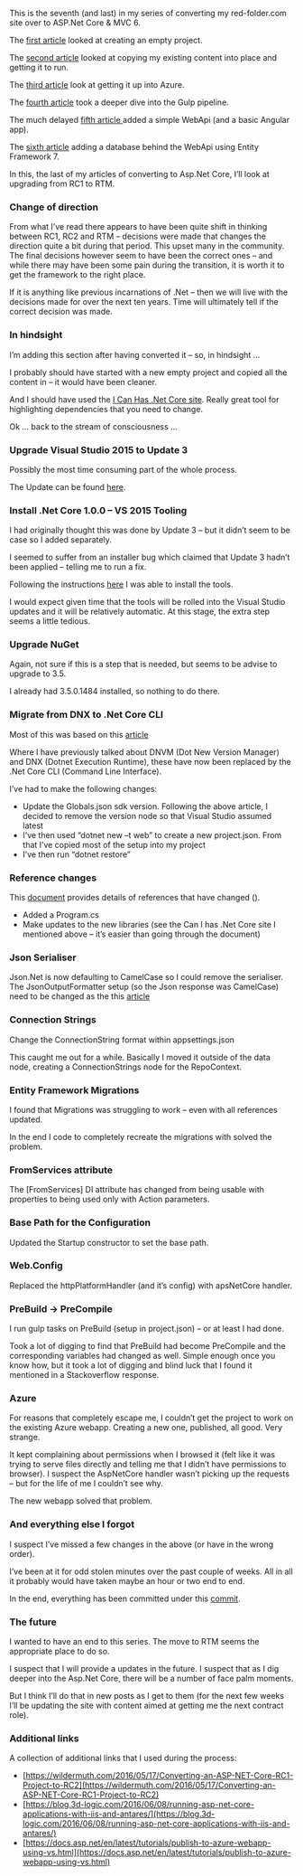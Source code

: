 This is the seventh (and last) in my series of converting my red-folder.com site over to ASP.Net Core &amp; MVC 6.

The [first article](http://red-folder.blogspot.co.uk/2016/03/converting-to-aspnet-core-part-1.html) looked at creating an empty project.

The [second article](http://red-folder.blogspot.co.uk/2016/03/converting-to-aspnet-core-part-2.html) looked at copying my existing content into place and getting it to run.

The [third article](http://red-folder.blogspot.co.uk/2016/04/converting-to-aspnet-core-part-3.html) look at getting it up into Azure.

The [fourth article](http://red-folder.blogspot.co.uk/2016/04/converting-to-aspnet-core-part-4.html) took a deeper dive into the Gulp pipeline.

The much delayed [fifth article ](http://red-folder.blogspot.co.uk/2016/07/converting-to-aspnet-core-part-5.html)added a simple WebApi (and a basic Angular app).

The [sixth article](http://red-folder.blogspot.co.uk/2016/07/converting-to-aspnet-core-part-6.html) adding a database behind the WebApi using Entity Framework 7.

In this, the last of my articles of converting to Asp.Net Core, I’ll look at upgrading from RC1 to RTM.

### Change of direction
From what I’ve read there appears to have been quite shift in thinking between RC1, RC2 and RTM – decisions were made that changes the direction quite a bit during that period.  This upset many in the community.  The final decisions however seem to have been the correct ones – and while there may have been some pain during the transition, it is worth it to get the framework to the right place.

If it is anything like previous incarnations of .Net – then we will live with the decisions made for over the next ten years.  Time will ultimately tell if the correct decision was made.

### In hindsight
I’m adding this section after having converted it – so, in hindsight …

I probably should have started with a new empty project and copied all the content in – it would have been cleaner.

And I should have used the [I Can Has .Net Core site](https://icanhasdot.net/).  Really great tool for highlighting dependencies that you need to change.

Ok … back to the stream of consciousness …

### Upgrade Visual Studio 2015 to Update 3
Possibly the most time consuming part of the whole process.

The Update can be found [here](https://www.visualstudio.com/en-us/news/releasenotes/vs2015-update3-vs).

### Install .Net Core 1.0.0 – VS 2015 Tooling
I had originally thought this was done by Update 3 – but it didn’t seem to be case so I added separately.

I seemed to suffer from an installer bug which claimed that Update 3 hadn’t been applied – telling me to run a fix.

Following the instructions [here](https://docs.microsoft.com/en-us/dotnet/articles/core/windows-prerequisites#issues) I was able to install the tools.

I would expect given time that the tools will be rolled into the Visual Studio updates and it will be relatively automatic.  At this stage, the extra step seems a little tedious.

### Upgrade NuGet
Again, not sure if this is a step that is needed, but seems to be advise to upgrade to 3.5.

I already had 3.5.0.1484 installed, so nothing to do there.

### Migrate from DNX to .Net Core CLI
Most of this was based on this [article](https://docs.microsoft.com/en-us/dotnet/articles/core/migrating-from-dnx)

Where I have previously talked about DNVM (Dot New Version Manager) and DNX (Dotnet Execution Runtime), these have now been replaced by the .Net Core CLI (Command Line Interface).

I’ve had to make the following changes:


* Update the Globals.json sdk version.  Following the above article, I decided to remove the version node so that Visual Studio assumed latest
* I’ve then used “dotnet new –t web” to create a new project.json.  From that I’ve copied most of the setup into my project
* I’ve then run “dotnet restore”



### Reference changes
This [document](https://docs.asp.net/en/latest/migration/rc1-to-rtm.html) provides details of references that have changed ().


* Added a Program.cs
* Make updates to the new libraries (see the Can I has .Net Core site I mentioned above – it’s easier than going through the document)



### Json Serialiser
Json.Net is now defaulting to CamelCase so I could remove the serialiser.  The JsonOutputFormatter setup (so the Json response was CamelCase) need to be changed as the this [article](http://maciejskuratowski.com/2016/03/07/asp-net-core-1-0-camel-case-json/)

### Connection Strings
Change the ConnectionString format within appsettings.json

This caught me out for a while.  Basically I moved it outside of the data node, creating a ConnectionStrings node for the RepoContext.

### Entity Framework Migrations
I found that Migrations was struggling to work – even with all references updated.

In the end I code to completely recreate the migrations with solved the problem.

### FromServices attribute
The [FromServices] DI attribute has changed from being usable with properties to being used only with Action parameters.

### Base Path for the Configuration
Updated the Startup constructor to set the base path.

### Web.Config
Replaced the httpPlatformHandler (and it’s config) with apsNetCore handler.

### PreBuild -> PreCompile
I run gulp tasks on PreBuild (setup in project.json) – or at least I had done.

Took a lot of digging to find that PreBuild had become PreCompile and the corresponding variables had changed as well.  Simple enough once you know how, but it took a lot of digging and blind luck that I found it mentioned in a Stackoverflow response.

### Azure
For reasons that completely escape me, I couldn’t get the project to work on the existing Azure webapp.  Creating a new one, published, all good.  Very strange.

It kept complaining about permissions when I browsed it (felt like it was trying to serve files directly and telling me that I didn’t have permissions to browser).  I suspect the AspNetCore handler wasn’t picking up the requests – but for the life of me I couldn’t see why.

The new webapp solved that problem.

### And everything else I forgot
I suspect I’ve missed a few changes in the above (or have in the wrong order).

I’ve been at it for odd stolen minutes over the past couple of weeks.  All in all it probably would have taken maybe an hour or two end to end.

In the end, everything has been committed under this [commit](https://github.com/Red-Folder/red-folder.com/commit/ca3633e07b0538e03ce76298943c2b6fae9091d6).

### The future
I wanted to have an end to this series.  The move to RTM seems the appropriate place to do so.

I suspect that I will provide a updates in the future.  I suspect that as I dig deeper into the Asp.Net Core, there will be a number of face palm moments.

But I think I’ll do that in new posts as I get to them (for the next few weeks I’ll be updating the site with content aimed at getting me the next contract role).

### Additional links
A collection of additional links that I used during the process:


* [https://wildermuth.com/2016/05/17/Converting-an-ASP-NET-Core-RC1-Project-to-RC2](https://wildermuth.com/2016/05/17/Converting-an-ASP-NET-Core-RC1-Project-to-RC2)
* [https://blog.3d-logic.com/2016/06/08/running-asp-net-core-applications-with-iis-and-antares/](https://blog.3d-logic.com/2016/06/08/running-asp-net-core-applications-with-iis-and-antares/)
* [https://docs.asp.net/en/latest/tutorials/publish-to-azure-webapp-using-vs.html](https://docs.asp.net/en/latest/tutorials/publish-to-azure-webapp-using-vs.html)



 
